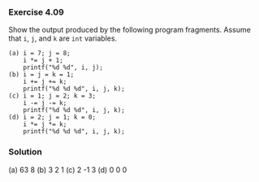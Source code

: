 ### Exercise 4.09

Show the output produced by the following program fragments. Assume that `i`,
`j`, and `k` are `int` variables.

```
(a) i = 7; j = 8;
    i *= j + 1;
    printf("%d %d", i, j);
(b) i = j = k = 1;
    i += j += k;
    printf("%d %d %d", i, j, k);
(c) i = 1; j = 2; k = 3;
    i -= j -= k;
    printf("%d %d %d", i, j, k);
(d) i = 2; j = 1; k = 0;
    i *= j *= k;
    printf("%d %d %d", i, j, k);
```

### Solution

(a) 63 8
(b) 3 2 1
(c) 2 -1 3
(d) 0 0 0
